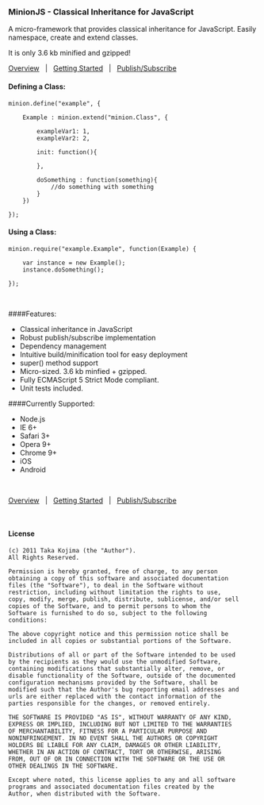 ### MinionJS - Classical Inheritance for JavaScript

A micro-framework that provides classical inheritance for JavaScript. Easily namespace, create and extend classes.

It is only 3.6 kb minified and gzipped!

[Overview](http://www.screenr.com/wOas)&nbsp;&nbsp;&nbsp;|&nbsp;&nbsp;&nbsp;[Getting Started](https://github.com/gigafied/minion/blob/master/docs/getting_started.md)&nbsp;&nbsp;&nbsp;|&nbsp;&nbsp;&nbsp;[Publish/Subscribe](http://www.screenr.com/cJ5s)


#### Defining a Class:

	minion.define("example", {
	  
	    Example : minion.extend("minion.Class", {

	        exampleVar1: 1,
	        exampleVar2: 2,

  	        init: function(){
	      
	        },

	        doSomething : function(something){
	            //do something with something
	        }
	    })
	    
	});


#### Using a Class:


	minion.require("example.Example", function(Example) {
	
	    var instance = new Example();
	    instance.doSomething();
	  
	});
<br>

####Features:

- Classical inheritance in JavaScript
- Robust publish/subscribe implementation
- Dependency management
- Intuitive build/minification tool for easy deployment
- super() method support 
- Micro-sized. 3.6 kb minfied + gzipped.
- Fully ECMAScript 5 Strict Mode compliant.
- Unit tests included.


####Currently Supported:

- Node.js
- IE 6+
- Safari 3+
- Opera 9+ 
- Chrome 9+
- iOS
- Android

<br>

[Overview](http://www.screenr.com/wOas)&nbsp;&nbsp;&nbsp;|&nbsp;&nbsp;&nbsp;[Getting Started](https://github.com/gigafied/minion/blob/master/docs/getting_started.md)&nbsp;&nbsp;&nbsp;|&nbsp;&nbsp;&nbsp;[Publish/Subscribe](http://www.screenr.com/cJ5s)

<br>

#### License

	(c) 2011 Taka Kojima (the "Author").
	All Rights Reserved.

	Permission is hereby granted, free of charge, to any person
	obtaining a copy of this software and associated documentation
	files (the "Software"), to deal in the Software without
	restriction, including without limitation the rights to use,
	copy, modify, merge, publish, distribute, sublicense, and/or sell
	copies of the Software, and to permit persons to whom the
	Software is furnished to do so, subject to the following
	conditions:

	The above copyright notice and this permission notice shall be
	included in all copies or substantial portions of the Software.

	Distributions of all or part of the Software intended to be used
	by the recipients as they would use the unmodified Software,
	containing modifications that substantially alter, remove, or
	disable functionality of the Software, outside of the documented
	configuration mechanisms provided by the Software, shall be
	modified such that the Author's bug reporting email addresses and
	urls are either replaced with the contact information of the
	parties responsible for the changes, or removed entirely.

	THE SOFTWARE IS PROVIDED "AS IS", WITHOUT WARRANTY OF ANY KIND,
	EXPRESS OR IMPLIED, INCLUDING BUT NOT LIMITED TO THE WARRANTIES
	OF MERCHANTABILITY, FITNESS FOR A PARTICULAR PURPOSE AND
	NONINFRINGEMENT. IN NO EVENT SHALL THE AUTHORS OR COPYRIGHT
	HOLDERS BE LIABLE FOR ANY CLAIM, DAMAGES OR OTHER LIABILITY,
	WHETHER IN AN ACTION OF CONTRACT, TORT OR OTHERWISE, ARISING
	FROM, OUT OF OR IN CONNECTION WITH THE SOFTWARE OR THE USE OR
	OTHER DEALINGS IN THE SOFTWARE.

	Except where noted, this license applies to any and all software
	programs and associated documentation files created by the
	Author, when distributed with the Software.